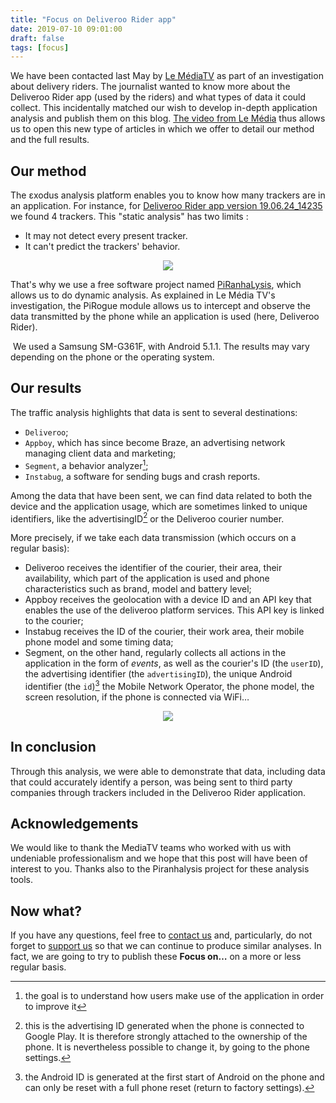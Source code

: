 ```yaml
---
title: "Focus on Deliveroo Rider app"
date: 2019-07-10 09:01:00
draft: false
tags: [focus]
---
```


We have been contacted last May by [Le MédiaTV](https://lemediatv.fr) as part of an investigation about delivery riders. The journalist wanted to know more about the Deliveroo Rider app (used by the riders) and what types of data it could collect. This incidentally matched our wish to develop in-depth application analysis and publish them on this blog. [The video from Le Média](https://www.youtube.com/watch?v=qW8DmMqO6iE) thus allows us to open this new type of articles in which we offer to detail our method and the full results.

## Our method

The εxodus analysis platform enables you to know how many trackers are in an application. For instance, for [Deliveroo Rider app version 19.06.24_14235](https://reports.exodus-privacy.eu.org/en/reports/80251/) we found 4 trackers. This "static analysis" has two limits :

* It may not detect every present tracker.
* It can't predict the trackers' behavior.

<center>
  <a href="https://reports.exodus-privacy.eu.org/en/reports/84460/">
    <img src="/media/deliverooreportEN.png" caption="Deliveroo rider app report">
  </a>
</center>

That's why we use a free software project named [PiRanhaLysis](https://github.com/PiRanhaLysis), which allows us to do dynamic analysis. As explained in Le Média TV's investigation, the PiRogue module allows us to intercept and observe the data transmitted by the phone while an application is used (here, Deliveroo Rider).

<i class="fas fa-4X fa-hand-point-right"></i>&nbsp;We used a Samsung SM-G361F, with Android 5.1.1. The results may vary depending on the phone or the operating system.

## Our results

The traffic analysis highlights that data is sent to several destinations:

* `Deliveroo`;
* `Appboy`, which has since become Braze, an advertising network
managing client data and marketing;
* `Segment`, a behavior analyzer[^1];
* `Instabug`, a software for sending bugs and crash reports.

Among the data that have been sent, we can find data related to both the device and the application usage, which are sometimes linked to unique identifiers, like the advertisingID[^2] or the Deliveroo courier number.

More precisely, if we take each data transmission (which occurs on a regular basis):

* Deliveroo receives the identifier of the courier, their area, their
availability, which part of the application is used and phone characteristics such as brand, model and battery level;
* Appboy receives the geolocation with a device ID and an API key that enables the use of the deliveroo platform services. This API key is linked to the courier;
* Instabug receives the ID of the courier, their work area, their mobile phone model and some timing data;
* Segment, on the other hand, regularly collects all actions in the application in the form of _events_, as well as the courier's ID (the `userID`),  the advertising identifier (the `advertisingID`), the unique Android identifier (the `id`)[^3] the Mobile Network Operator, the phone model, the screen resolution, if the phone is connected via WiFi…

<center>
  <img src="/media/deliveroosegment.png" caption="data sent to Segment">
</center>

## In conclusion

Through this analysis, we were able to demonstrate that data, including data that could accurately identify a person, was being sent to third party companies through trackers included in the Deliveroo Rider application.

## Acknowledgements

We would like to thank the MediaTV teams who worked with us with undeniable professionalism and we hope that this post will have been of interest to you.
Thanks also to the Piranhalysis project for these analysis tools.

## Now what?

If you have any questions, feel free to [contact us](/en/page/who/) and, particularly, do not forget to [support us](/en/page/contribute/) so that we can continue to produce similar analyses.  In fact, we are going to try to publish these __Focus on…__ on a more or less regular basis.

[^1]: the goal is to understand how users make use of the application in order to improve it

[^2]: this is the advertising ID generated when the phone is connected to Google Play. It is therefore strongly attached to the ownership of the phone. It is nevertheless possible to change it, by going to the phone settings.

[^3]: the Android ID is generated at the first start of Android on the phone and can only be reset with a full phone reset (return to factory settings).
